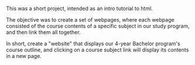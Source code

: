 This was a short project, intended as an intro tutorial to html.

The objective was to create a set of webpages, where each webpage consisted of the course contents of a specific subject in our study program, and then link them all together.

In short, create a "website" that displays our 4-year Bachelor program's course outline, and clicking on a course subject link will display its contents in a new page.
